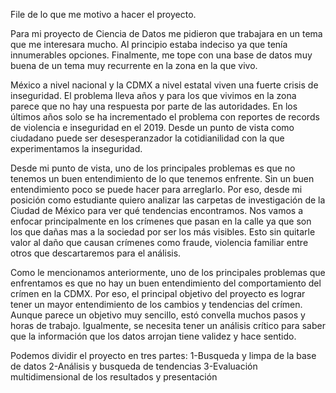 File de lo que me motivo a hacer el proyecto.

Para mi proyecto de Ciencia de Datos me pidieron que trabajara en un tema que me interesara mucho. Al principio estaba indeciso ya que tenía innumerables opciones. Finalmente, me tope con una base de datos muy buena de un tema muy recurrente en la zona en la que vivo. 

México a nivel nacional y la CDMX a nivel estatal viven una fuerte crisis de inseguridad. El problema lleva años y para los que vivimos en la zona  parece que no hay una respuesta por parte de las autoridades. En los últimos años solo se ha incrementado el problema con reportes de records de violencia e inseguridad en el 2019. Desde un punto de vista como ciudadano puede ser desesperanzador la cotidianilidad con la que experimentamos la inseguridad. 

Desde mi punto de vista, uno de los principales problemas es que no tenemos un buen entendimiento de lo que tenemos enfrente. Sin un buen entendimiento poco se puede hacer para arreglarlo. Por eso, desde mi posición como estudiante quiero analizar las carpetas de investigación de la Ciudad de México para ver qué tendencias encontramos. Nos vamos a enfocar principalmente en los crímenes que pasan en la calle ya que son los que dañas mas a la sociedad por ser los más visibles. Esto sin quitarle valor al daño que causan crímenes como fraude, violencia familiar entre otros que descartaremos para el análisis. 

Como le mencionamos anteriormente, uno de los principales problemas que enfrentamos es que no hay un buen entendimiento del comportamiento del crímen en la CDMX. Por eso, el principal objetivo del proyecto es lograr tener un mayor entendimiento de los cambios y tendencias del crímen. Aunque parece un objetivo muy sencillo, estó convella muchos pasos y horas de trabajo. Igualmente, se necesita tener un análisis crítico para saber que la información que los datos arrojan tiene validez y hace sentido. 

Podemos dividir el proyecto en tres partes:
1-Busqueda y limpa de la base de datos
2-Análisis y busqueda de tendencias
3-Evaluación multidimensional de los resultados y presentación

